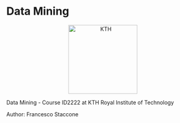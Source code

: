 # Data Mining
<p align="center">
    <img src="http://www.parmaco.se/wp-content/uploads/sites/4/2017/09/KTH-logo.png" width="180" alt="KTH"/>
</p>

Data Mining - Course ID2222 at KTH Royal Institute of Technology

Author: Francesco Staccone
